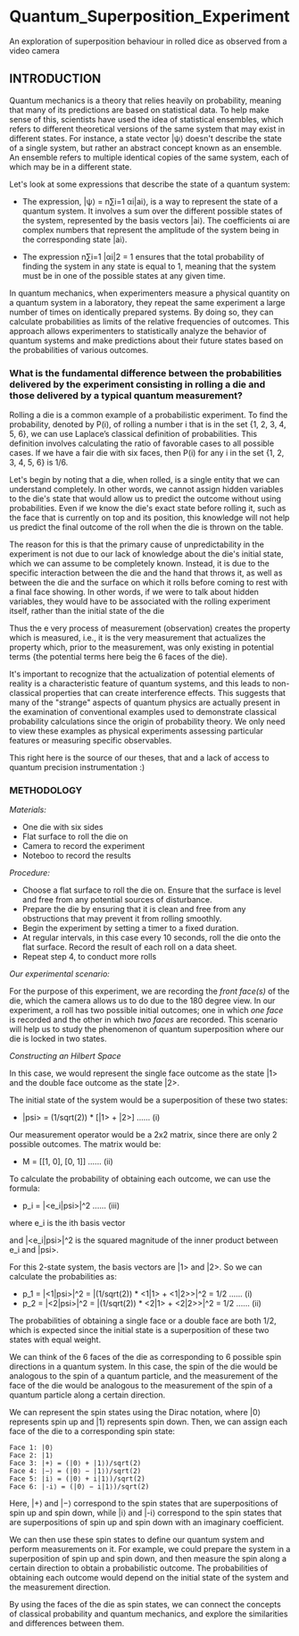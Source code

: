# Quantum_Superposition_Experiment
An exploration of superposition behaviour in rolled dice as observed from a video camera


## INTRODUCTION
Quantum mechanics is a theory that relies heavily on probability, meaning that many of its predictions are based on statistical data. To help make sense of this, scientists have used the idea of statistical ensembles, which refers to different theoretical versions of the same system that may exist in different states. 
For instance, a state vector |ψ⟩ doesn't describe the state of a single system, but rather an abstract concept known as an ensemble. An ensemble refers to multiple identical copies of the same system, each of which may be in a different state. 

Let's look at some expressions that describe the state of a quantum system: 

 * The expression, |ψ⟩ = n∑i=1 αi|ai⟩, is a way to represent the state of a quantum system. It involves a sum over the different possible states of the system, represented by the basis vectors |ai⟩. The coefficients αi are complex numbers that represent the amplitude of the system being in the corresponding state |ai⟩. 

 * The expression n∑i=1 |αi|2 = 1 ensures that the total probability of finding the system in any state is equal to 1, meaning that the system must be in one of the possible states at any given time.

In quantum mechanics, when experimenters measure a physical quantity on a quantum system in a laboratory, they repeat the same experiment a large number of times on identically prepared systems. By doing so, they can calculate probabilities as limits of the relative frequencies of outcomes. This approach allows experimenters to statistically analyze the behavior of quantum systems and make predictions about their future states based on the probabilities of various outcomes.

### What is the fundamental difference between the probabilities delivered by the experiment consisting in rolling a die and those delivered by a typical quantum measurement? 

Rolling a die is a common example of a probabilistic experiment. To find the probability, denoted by P(i), of rolling a number i that is in the set {1, 2, 3, 4, 5, 6}, we can use Laplace’s classical definition of probabilities. This definition involves calculating the ratio of favorable cases to all possible cases. If we have a fair die with six faces, then P(i) for any i in the set {1, 2, 3, 4, 5, 6} is 1/6. 

Let's begin by noting that a die, when rolled, is a single entity that we can understand completely. In other words, we cannot assign hidden variables to the die's state that would allow us to predict the outcome without using probabilities. Even if we know the die's exact state before rolling it, such as the face that is currently on top and its position, this knowledge will not help us predict the final outcome of the roll when the die is thrown on the table.

The reason for this is that the primary cause of unpredictability in the experiment is not due to our lack of knowledge about the die's initial state, which we can assume to be completely known. Instead, it is due to the specific interaction between the die and the hand that throws it, as well as between the die and the surface on which it rolls before coming to rest with a final face showing. In other words, if we were to talk about hidden variables, they would have to be associated with the rolling experiment itself, rather than the initial state of the die

Thus the e very process of measurement (observation) creates the property which is measured, i.e., it is the very measurement that actualizes the property which, prior to the measurement, was only existing in potential terms {the potential terms here beig the 6 faces of the die). 

It's important to recognize that the actualization of potential elements of reality is a characteristic feature of quantum systems, and this leads to non-classical properties that can create interference effects. This suggests that many of the "strange" aspects of quantum physics are actually present in the examination of conventional examples used to demonstrate classical probability calculations since the origin of probability theory. We only need to view these examples as physical experiments assessing particular features or measuring specific observables.

This right here is the source of our theses, that and a lack of access to quantum precision instrumentation :)


### METHODOLOGY

*Materials:*
 
 * One die with six sides
 * Flat surface to roll the die on
 * Camera to record the experiment 
 * Noteboo to record the results

*Procedure:*

 * Choose a flat surface to roll the die on. Ensure that the surface is level and free from any potential sources of disturbance.
 * Prepare the die by ensuring that it is clean and free from any obstructions that may prevent it from rolling smoothly.
 * Begin the experiment by setting a timer to a fixed duration.
 * At regular intervals, in this case every 10 seconds, roll the die onto the flat surface. Record the result of each roll on a data sheet.
 * Repeat step 4, to conduct more rolls

*Our experimental scenario:*

For the purpose of this experiment, we are recording the *front face(s)* of the die, which the camera allows us to do due to the 180 degree view. In our experiment, a roll has two possible initial outcomes; one in which *one face* is recorded and the other in which *two faces* are recorded. This scenario will help us to study the phenomenon of quantum superposition where our die is locked in two states.


*Constructing an Hilbert Space*

In this case, we would represent the single face outcome as the state |1> and the double face outcome as the state |2>. 

The initial state of the system would be a superposition of these two states:

* |psi> = (1/sqrt(2)) * [|1> + |2>] ...... (i)

Our measurement operator would be a 2x2 matrix, since there are only 2 possible outcomes. The matrix would be:

 * M = [[1, 0], [0, 1]] ...... (ii)

To calculate the probability of obtaining each outcome, we can use the formula:

 * p_i = |<e_i|psi>|^2 ...... (iii)

where e_i is the ith basis vector 

and |<e_i|psi>|^2 is the squared magnitude of the inner product between e_i and |psi>.

For this 2-state system, the basis vectors are |1> and |2>. So we can calculate the probabilities as:

 * p_1 = |<1|psi>|^2 = |(1/sqrt(2)) * <1|1> + <1|2>>|^2 = 1/2 ...... (i)
 * p_2 = |<2|psi>|^2 = |(1/sqrt(2)) * <2|1> + <2|2>>|^2 = 1/2 ...... (ii)

The probabilities of obtaining a single face or a double face are both 1/2, which is expected since the initial state is a superposition of these two states with equal weight.

We can think of the 6 faces of the die as corresponding to 6 possible spin directions in a quantum system. In this case, the spin of the die would be analogous to the spin of a quantum particle, and the measurement of the face of the die would be analogous to the measurement of the spin of a quantum particle along a certain direction.

We can represent the spin states using the Dirac notation, where |0⟩ represents spin up and |1⟩ represents spin down. Then, we can assign each face of the die to a corresponding spin state:

    Face 1: |0⟩
    Face 2: |1⟩
    Face 3: |+⟩ = (|0⟩ + |1⟩)/sqrt(2)
    Face 4: |−⟩ = (|0⟩ − |1⟩)/sqrt(2)
    Face 5: |i⟩ = (|0⟩ + i|1⟩)/sqrt(2)
    Face 6: |-i⟩ = (|0⟩ − i|1⟩)/sqrt(2)

Here, |+⟩ and |−⟩ correspond to the spin states that are superpositions of spin up and spin down, while |i⟩ and |-i⟩ correspond to the spin states that are superpositions of spin up and spin down with an imaginary coefficient.

We can then use these spin states to define our quantum system and perform measurements on it. For example, we could prepare the system in a superposition of spin up and spin down, and then measure the spin along a certain direction to obtain a probabilistic outcome. The probabilities of obtaining each outcome would depend on the initial state of the system and the measurement direction.

By using the faces of the die as spin states, we can connect the concepts of classical probability and quantum mechanics, and explore the similarities and differences between them.
